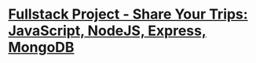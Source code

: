 # [Fullstack Project - Share Your Trips: JavaScript, NodeJS, Express, MongoDB](https://trip-sharing.onrender.com)
